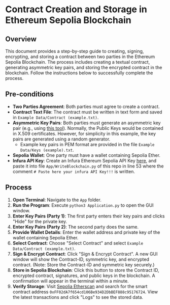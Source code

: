 # Contract Creation and Storage in Ethereum Sepolia Blockchain

## Overview

This document provides a step-by-step guide to creating, signing, encrypting, and storing a contract between two parties in the Ethereum Sepolia Blockchain. The process includes creating a textual contract, generating asymmetric key pairs, and storing the encrypted contract in the blockchain. Follow the instructions below to successfully complete the process.

## Pre-conditions

- **Two Parties Agreement**: Both parties must agree to create a contract.
- **Contract Text File**: The contract must be written in text form and saved in `Example Data/Contract (example.txt)`.
- **Asymmetric Key Pairs**: Both parties must generate an asymmetric key pair (e.g., using [this tool](https://travistidwell.com/jsencrypt/demo/)). Normally, the Public Keys would be contained in X.509 certificates. However, for simplicity in this example, the key pairs are generated using a random generator.
  - Example key pairs in PEM format are provided in the file `Example Data/Keys (example).txt`.
- **Sepolia Wallet**: One party must have a wallet containing Sepolia Ether.
- **Infura API Key**: Create an Infura Ethereum Sepolia API Key [here](https://www.infura.io/?utm_source=google&utm_medium=paidsearch&utm_campaign=Infura-Search-EMEA-en-Brand-PHR&utm_term=infura%20api%20key&gad=1&gclid=CjwKCAjw_uGmBhBREiwAeOfsd0UkKvcyfHxwlUv3cBLiU9YfEGInKOOTjB3kNbFmkmgwQTHmbMCZdxoCZXAQAvD_BwE), and paste it into file `App/WriteBlockchain.py` of this repo in line 53 where the comment `# Paste here your infura API Key!!!` is written.

## Process

1. **Open Terminal**: Navigate to the `App` folder.
2. **Run the Program**: Execute `python3 Application.py` to open the GUI window.
3. **Enter Key Pairs (Party 1)**: The first party enters their key pairs and clicks "Hide" for the private key.
4. **Enter Key Pairs (Party 2)**: The second party does the same.
5. **Provide Wallet Details**: Enter the wallet address and private key of the wallet containing Sepolia Ether.
6. **Select Contract**: Choose "Select Contract" and select `Example Data/Contract (example.txt)`.
7. **Sign & Encrypt Contract**: Click "Sign & Encrypt Contract". A new GUI window will show the Contract-ID, symmetric key, and encrypted contract. (Note: Store the Contract-ID and symmetric key securely.)
8. **Store in Sepolia Blockchain**: Click this button to store the Contract ID, encrypted contract, signatures, and public keys in the blockchain. A confirmation will appear in the terminal within a minute.
9. **Verify Storage**: Visit [Sepolia Etherscan](https://sepolia.etherscan.io/) and search for the smart contract address `0xFF02dA7f654cd106Be934D2DbBEF888c95176724`. View the latest transactions and click "Logs" to see the stored data.
